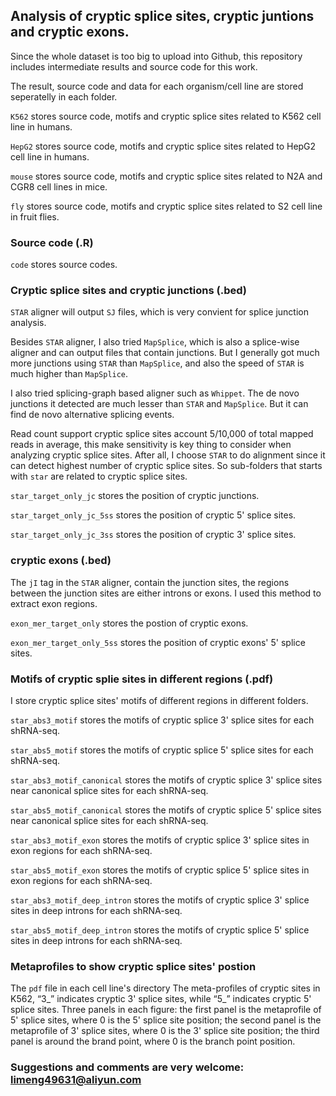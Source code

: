 ## Analysis of cryptic splice sites, cryptic juntions and cryptic exons.

Since the whole dataset is too big to upload into Github, this repository includes intermediate results and source code for this work.  

The result, source code and data for each organism/cell line are stored seperatelly in each folder. 

`K562` stores source code, motifs and cryptic splice sites related to K562 cell line in humans.

`HepG2` stores source code, motifs and cryptic splice sites related to HepG2 cell line in humans.

`mouse` stores source code, motifs and cryptic splice sites related to N2A and CGR8 cell lines in mice.

`fly` stores source code, motifs and cryptic splice sites related to S2 cell line in fruit flies.


### Source code (.R)
 `code` stores source codes.


### Cryptic splice sites and cryptic junctions (.bed)
`STAR` aligner will output `SJ` files, which is very convient for splice junction analysis. 

Besides `STAR` aligner, I also tried `MapSplice`, which is also a splice-wise aligner and can output files that contain junctions. But I generally got much more junctions using `STAR` than `MapSplice`, and also the speed of `STAR` is much higher than `MapSplice`.

I also tried splicing-graph based aligner such as `Whippet`. The de novo junctions it detected are much lesser than `STAR` and `MapSplice`. But it can find de novo alternative splicing events.

Read count support cryptic splice sites account 5/10,000 of total mapped reads in average, this make sensitivity is key thing to consider when analyzing cryptic splice sites. After all, I choose `STAR` to do alignment since it can detect highest number of cryptic splice sites. So sub-folders that starts with `star` are related to cryptic splice sites.

 `star_target_only_jc` stores the position of cryptic junctions.

 `star_target_only_jc_5ss` stores the position of cryptic 5' splice sites.

 `star_target_only_jc_3ss` stores the position of cryptic 3' splice sites.

### cryptic exons (.bed)

The `jI` tag in the `STAR` aligner, contain the junction sites, the regions between the junction sites are either introns or exons. I used this method to extract exon regions. 

 `exon_mer_target_only` stores the postion of cryptic exons.

 `exon_mer_target_only_5ss` stores the position of cryptic exons' 5' splice sites.

### Motifs of cryptic splie sites in different regions (.pdf)

I store cryptic splice sites' motifs of different regions in different folders. 

 `star_abs3_motif` stores the motifs of cryptic splice 3' splice sites for each shRNA-seq.

 `star_abs5_motif` stores the motifs of cryptic splice 5' splice sites for each shRNA-seq.

 `star_abs3_motif_canonical` stores the motifs of cryptic splice 3' splice sites near canonical splice sites for each shRNA-seq.

 `star_abs5_motif_canonical` stores the motifs of cryptic splice 5' splice sites near canonical splice sites for each shRNA-seq.

 `star_abs3_motif_exon` stores the motifs of cryptic splice 3' splice sites in exon regions for each shRNA-seq.

 `star_abs5_motif_exon` stores the motifs of cryptic splice 5' splice sites in exon regions for each shRNA-seq.

 `star_abs3_motif_deep_intron` stores the motifs of cryptic splice 3' splice sites in deep introns for each shRNA-seq.

 `star_abs5_motif_deep_intron` stores the motifs of cryptic splice 5' splice sites in deep introns for each shRNA-seq.


### Metaprofiles to show cryptic splice sites' postion 
The `pdf` file in each cell line's directory
The meta-profiles of cryptic sites in K562, “3_” indicates cryptic 3' splice sites, while “5_” indicates cryptic 5' splice sites. Three panels in each figure: the first panel is the metaprofile of 5' splice sites, where 0 is the 5' splice site position; the second panel is the metaprofile of 3' splice sites, where 0 is the 3' splice site position; the third panel is around the brand point, where 0 is the branch point position.


### Suggestions and comments are very welcome: limeng49631@aliyun.com


